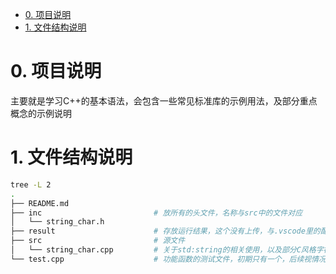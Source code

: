 - [0. 项目说明](#0-项目说明)
- [1. 文件结构说明](#1-文件结构说明)
# 0. 项目说明
主要就是学习C++的基本语法，会包含一些常见标准库的示例用法，及部分重点概念的示例说明


# 1. 文件结构说明
```bash
tree -L 2
.
├── README.md
├── inc                         # 放所有的头文件，名称与src中的文件对应
│   └── string_char.h           
├── result                      # 存放运行结果，这个没有上传，与.vscode里的配置一致
├── src                         # 源文件
│   └── string_char.cpp         # 关于std:string的相关使用，以及部分C风格字符串转换
└── test.cpp                    # 功能函数的测试文件，初期只有一个，后续视情况添加
```